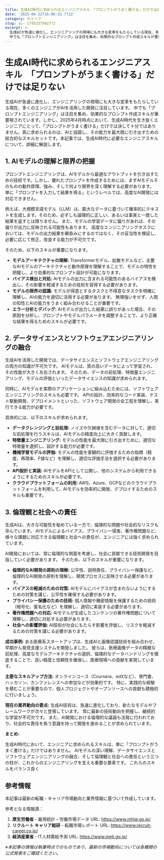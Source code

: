 ```yaml
---
title: 生成AI時代に求められるエンジニアスキル　「プロンプトがうまく書ける」だけでは足りない
date: '2025-04-22T16:06:32.772Z'
category: キャリア
slug: ai--1745337992772
excerpt: >-
  生成AIが急速に進化し、エンジニアリングの現場にも大きな変革をもたらしている現在、多くのエンジニアがAIを活用した開発に注目しています。 
  中でも「プロンプトエンジニアリング」は注目を集め、効果的なプロンプト作成スキルが重要視されています。しかし、2025年4月時点において、生成AI時代を生き抜くエ...
---
```


# 生成AI時代に求められるエンジニアスキル　「プロンプトがうまく書ける」だけでは足りない

生成AIが急速に進化し、エンジニアリングの現場にも大きな変革をもたらしている現在、多くのエンジニアがAIを活用した開発に注目しています。  中でも「プロンプトエンジニアリング」は注目を集め、効果的なプロンプト作成スキルが重要視されています。しかし、2025年4月時点において、生成AI時代を生き抜くエンジニアにとって、「プロンプトがうまく書ける」だけでは決して十分ではありません。真に求められるのは、AIと協調し、その能力を最大限に引き出すための総合的なスキルセットです。本記事では、生成AI時代に必要なエンジニアスキルについて、詳細に解説します。


## 1. AIモデルの理解と限界の把握

プロンプトエンジニアリングは、AIモデルから最適なアウトプットを引き出すための技術です。しかし、優れたプロンプトを作成するためには、まずAIモデルそのものの動作原理、強み、そして何より限界を深く理解する必要があります。  単に「プロンプトを入力して結果を得る」というレベルでは、高度なAI開発には対応できません。

例えば、大規模言語モデル（LLM）は、膨大なデータに基づいて確率的にテキストを生成します。そのため、必ずしも論理的に正しい、あるいは事実と一致した結果を返すとは限りません。  また、モデルの学習データに偏りがあれば、その偏りが出力に反映される可能性もあります。  高度なエンジニアリングタスクにおいては、モデルの出力結果を鵜呑みにするのではなく、その妥当性を検証し、必要に応じて修正、改良する能力が不可欠です。

そのため、以下のスキルが重要になります。

* **モデルアーキテクチャの理解:**  Transformerモデル、拡散モデルなど、主要なAIモデルのアーキテクチャと動作原理を理解することで、モデルの特性を把握し、より効果的なプロンプト設計が可能になります。
* **バイアス検出と対処:**  AIモデルの出力に含まれる可能性のあるバイアスを検出し、その影響を軽減するための技術を習得する必要があります。
* **モデルの限界の認識:**  モデルが得意とするタスクと不得意なタスクを明確に理解し、AIの能力を適切に活用する必要があります。  無理強いをせず、人間の知性とAIの能力をうまく組み合わせることが重要です。
* **エラー分析とデバッグ:**  AIモデルが出力した結果に誤りがあった場合、その原因を分析し、プロンプトやモデルパラメータを調整することで、より正確な結果を得るためのスキルが必要です。


## 2.  データサイエンスとソフトウェアエンジニアリングの融合

生成AIを活用した開発では、データサイエンスとソフトウェアエンジニアリングの両方の知識が不可欠です。  AIモデルは、質の高いデータによって学習され、その性能が大きく左右されます。  そのため、データの前処理、特徴量エンジニアリング、モデルの評価といったデータサイエンスの知識が求められます。

同時に、AIモデルを実際のアプリケーションに組み込むためには、ソフトウェアエンジニアリングのスキルも必要です。  APIの設計、効率的なコード実装、テスト駆動開発、デプロイメントといった、ソフトウェア開発の全工程を理解し、実行できる能力が必要です。

具体的には、以下のスキルが求められます。

* **データクレンジングと前処理:**  ノイズや欠損値を含むデータに対して、適切な前処理を行うスキルは、AIモデルの精度向上に大きく貢献します。
* **特徴量エンジニアリング:**  モデルの性能を最大限に引き出すために、適切な特徴量を選択し、設計する能力が必要です。
* **機械学習モデルの評価:**  モデルの性能を客観的に評価するための指標（精度、再現率、F値など）を理解し、適切な評価手法を選択する必要があります。
* **API設計と実装:**  AIモデルをAPIとして公開し、他のシステムから利用できるようにするためのスキルが必要です。
* **クラウドプラットフォームの利用:**  AWS、Azure、GCPなどのクラウドプラットフォームを利用して、AIモデルを効率的に開発、デプロイするためのスキルも重要です。


## 3.  倫理観と社会への責任

生成AIは、大きな可能性を秘めている一方で、倫理的な問題や社会的なリスクも孕んでいます。  AIモデルによるバイアス、プライバシー侵害、著作権問題など、様々な課題に対応できる倫理観と社会への責任が、エンジニアには強く求められています。

AI開発においては、常に倫理的な側面を考慮し、社会に貢献できる技術開発を目指していく必要があります。  そのため、以下のスキルが重要になります。

* **倫理的なAI開発の原則の理解:**  公平性、説明責任、プライバシー保護など、倫理的なAI開発の原則を理解し、開発プロセスに反映させる必要があります。
* **バイアスの軽減のための対策:**  AIモデルにバイアスが含まれないようにするための対策を講じ、公平性を確保する必要があります。
* **プライバシー保護のための技術:**  個人情報や機密情報を保護するための技術（暗号化、匿名化など）を理解し、適切に実装する必要があります。
* **著作権問題への対応:**  AIモデルが生成したコンテンツの著作権問題について理解し、適切に対処する必要があります。
* **社会への影響評価:**  AI技術が社会にもたらす影響を評価し、リスクを軽減するための対策を講じる必要があります。


**成功事例:**  ある医療系スタートアップは、生成AIと画像認識技術を組み合わせ、早期がん発見支援システムを開発しました。  彼らは、医療画像データの精緻な前処理、高度なモデルアーキテクチャの選択、倫理的なデータハンドリングを徹底することで、高い精度と信頼性を確保し、医療現場への貢献を実現しています。


**主要なスキルアップ方法:**  オンラインコース（Coursera、edXなど）、専門書、ハッカソン、カンファレンスへの参加などが効果的です。  特に、実践的な経験を積むことが重要なので、個人プロジェクトやオープンソースへの貢献も積極的に行いましょう。


**現在の業界動向の要点:**  生成AI技術は、急速に進化しており、新たなモデルやフレームワークが次々と登場しています。  常に最新の技術動向を把握し、継続的な学習が不可欠です。  また、AI開発における倫理的な議論も活発に行われており、社会的な責任を負う意識を持って開発を進めることが求められています。


**まとめ:**

生成AI時代において、エンジニアに求められるスキルは、単に「プロンプトがうまく書ける」だけではありません。  AIモデルの深い理解、データサイエンスとソフトウェアエンジニアリングの融合、そして倫理観と社会への責任という三つの柱が、これからのエンジニアリングを支える重要な要素です。  これらのスキルをバランス良く

## 参考情報

本記事は最新の転職・キャリア市場動向と業界情報に基づいて作成しています。

参考となる情報源：
1. **厚生労働省** - 雇用統計・労働市場データ
   URL: https://www.mhlw.go.jp/
2. **リクルート キャリア総研** - 転職市場レポート
   URL: https://www.recruit-career.co.jp/
3. **経済産業省** - IT人材需給予測
   URL: https://www.meti.go.jp/

*※本記事の情報は執筆時点でのものであり、最新の市場動向については各機関の公式発表をご確認ください。*
